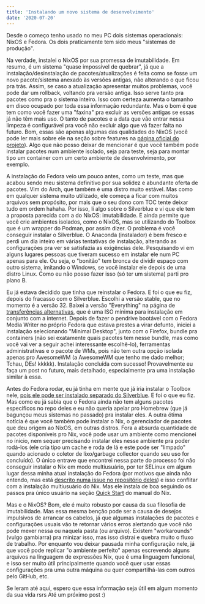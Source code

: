 ```yaml
---
title: 'Instalando um novo sistema de desenvolvimento'
date: '2020-07-20'
---
```


Desde o começo tenho usado no meu PC dois sistemas operacionais: NixOS e Fedora. Os dois praticamente tem sido meus "sistemas de produção".

Na verdade, instalei o NixOS por sua promessa de imutabilidade. Em resumo, é um sistema "quase impossível de quebrar", já que a instalação/desinstalação de pacotes/atualizações é feita como se fosse um novo pacote/sistema anexado às versões antigas, não alterando o que ficou pra trás. Assim, se caso a atualização apresentar muitos problemas, você pode dar um rollback, voltando pra versão antiga. Isso serve tanto pra pacotes como pra o sistema inteiro. Isso com certeza aumenta o tamanho em disco ocupado por toda essa informação redundante. Mas o bom é que tem como você fazer uma "faxina" pra excluir as versões antigas se essas já não têm mais uso. O tanto de pacotes e a data que vão entrar nessa limpeza é configurável pra você não excluir algo que vá fazer falta no futuro. Bom, essas são apenas algumas das qualidades do NixOS (você pode ler mais sobre ele na seção sobre features na [página oficial do projeto]). Algo que não posso deixar de mencionar é que você também pode instalar pacotes num ambiente isolado, seja para teste, seja para montar tipo um container com um certo ambiente de desenvolvimento, por exemplo.

A instalação do Fedora veio um pouco antes, como um teste, mas que acabou sendo meu sistema definitivo por sua solidez e abundante oferta de pacotes. Vim do Arch, que também é uma distro muito estável. Mas como em qualquer sistema muito utilizado, ele começa a ficar com muitos arquivos sem propósito, por mais que o seu dono com TOC tente deixar tudo em ordem hahaha. Por isso, li algo sobre o Silverblue e vi que ele tem a proposta parecida com a do NixOS: imutabilidade. E ainda permite que você crie ambientes isolados, como o NixOS, mas se utilizando do Toolbox que é um wrapper do Podman, por assim dizer. O problema é você conseguir instalar o Silverblue. O Anaconda (instalador) é bem fresco e perdi um dia inteiro em várias tentativas de instalação, alterando as configurações pra ver se satisfazia as exigências dele. Pesquisando vi em alguns lugares pessoas que tiveram sucesso em instalar ele num PC apenas para ele. Ou seja, o "bonitão" tem bronca de dividir espaço com outro sistema, imitando o Windows, se você instalar ele depois de uma distro Linux. Como eu não posso fazer isso (só ter um sistema) parti pro plano B.

Eu já estava decidido que tinha que reinstalar o Fedora. E foi o que eu fiz, depois do fracasso com o Silverblue. Escolhi a versão stable, que no momento é a versão 32. Baixei a versão "Everything" na página de [transferências alternativas], que é uma ISO mínima para instalação em conjunto com a internet. Depois de fazer o pendrive bootável com o Fedora Media Writer no próprio Fedora que estava prestes a virar defunto, iniciei a instalação selecionando "Minimal Desktop", junto com o Firefox, bundle pra containers (não sei exatamente quais pacotes tem nesse bundle, mas como você vai ver a seguir achei interessante escolhê-lo), ferramentas administrativas e o pacote de WMs, pois não tem outra opção isolada apenas pro AwesomeWM (a AwesomeWM que tenho me dado melhor; Tchau, DEs! kkkkk). Instalação concluída com sucesso! Provavelmente eu faça um post no futuro, mais detalhado, especialmente pra uma instalação similar à essa.

Antes do Fedora rodar, eu já tinha em mente que já iria instalar o Toolbox nele, [pois ele pode ser instalado separado do Silverblue]. E foi o que eu fiz. Mas como eu já sabia que o Fedora ainda não tem alguns pacotes específicos no repo deles e eu não queria apelar pro Homebrew (que já bagunçou meus sistemas no passado) pra instalar eles. A outra ótima notícia é que você também pode instalar o Nix, o gerenciador de pacotes que deu origem ao NixOS, em outras distros. Fora a absurda quantidade de pacotes disponíveis pro Nix, você pode usar um ambiente como mencionei no ínicio, nem sequer precisando instalar eles nesse ambiente pra poder rodá-los (ele cria tipo um cache e roda de lá e este pode ser "limpado" quando acionado o coletor de lixo/garbage collector quando seu uso for concluído). O único entrave que encontrei nessa parte do processo foi não conseguir instalar o Nix em modo multiusuário, por ter SELinux em algum lugar dessa minha atual instalação do Fedora (por motivos que ainda não entendo, mas está [descrito numa issue no repositório deles]) e isso conflitar com a instalação multiusuário do Nix. Mas ele instala de boa seguindo os passos pra único usuário na seção [Quick Start] do manual do Nix.

Mas e o NixOS? Bom, ele é muito robusto por causa da sua filosofia de imutabilidade. Mas essa mesma benção pode ser a causa de desejos impulsivos de arrancar os cabelos, já que algumas instalações de pacotes e configurações usuais vão te retornar vários erros alertando que você não pode mexer nessa ou naquela pasta (ou arquivo). Existem "workarounds" (vulgo gambiarra) pra minizar isso, mas isso distrai e quebra muito o fluxo de trabalho. Por enquanto vou deixar pausada minha configuração nele, já que você pode replicar "o ambiente perfeito" apenas escrevendo alguns arquivos na linguagem de expressões Nix, que é uma linguagem funcional, e isso ser muito útil principalmente quando você quer usar essas configurações pra uma outra máquina ou quer compartilhá-las com outros pelo GitHub, etc.  

Se leram até aqui, espero que essa informação seja útil em algum momento da sua vida rsrs Até um próximo post :)

[página oficial do projeto]: https://nixos.org/features.html
[transferências alternativas]: https://alt.fedoraproject.org/pt
[pois ele pode ser instalado separado do silverblue]: https://docs.fedoraproject.org/pt_BR/fedora-silverblue/toolbox/#_fedora_workstation
[descrito numa issue no repositório deles]: https://github.com/NixOS/nix/issues/2514
[quick start]: https://nixos.org/nix/manual/#chap-quick-start
